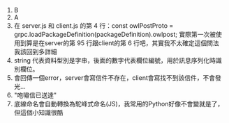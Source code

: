 1. B
2. A
3. 在 server.js 和 client.js 的第 4 行：const owlPostProto = grpc.loadPackageDefinition(packageDefinition).owlpost;
   實際第一次被使用到算是在server的第 95 行跟client的第 6 行吧，其實我不太確定這個問法我該回到多詳細
4. string 代表資料型別是字串，後面的數字代表欄位編號，用於訊息序列化時識別欄位。
5. 會回傳一個error，server會寫信件不存在，client會寫找不到該信件，不會發光...
6. "咆嘯信已送達"
7. 底線命名會自動轉換為駝峰式命名(JS)，我常用的Python好像不會變就是了，但這個小知識很酷
